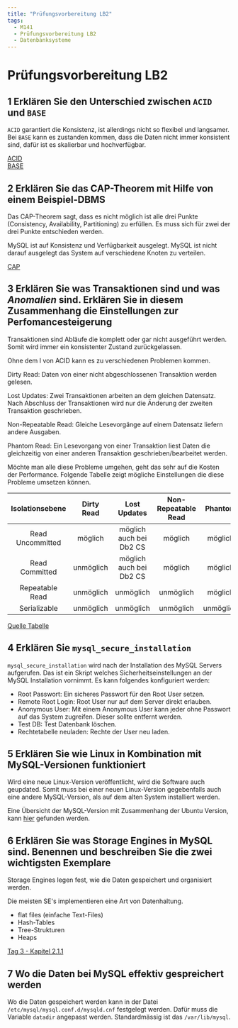```yaml
---
title: "Prüfungsvorbereitung LB2"
tags:
  - M141
  - Prüfungsvorbereitung LB2
  - Datenbanksysteme
---
```


# Prüfungsvorbereitung LB2

## 1 Erklären Sie den Unterschied zwischen `ACID` und `BASE`

`ACID` garantiert die Konsistenz, ist allerdings nicht so flexibel und langsamer. Bei `BASE` kann es zustanden kommen, dass die Daten nicht immer konsistent sind, dafür ist es skalierbar und hochverfügbar.

[ACID](/docs/M141/tag-0002#11-beschreiben-sie-in-eigenen-worten-die-abkürzung-acid)  
[BASE](/docs/M141/tag-0002#12-beschreiben-sie-in-eigenen-worten-die-abkürzung-base)

## 2 Erklären Sie das CAP-Theorem mit Hilfe von einem Beispiel-DBMS

Das CAP-Theorem sagt, dass es nicht möglich ist alle drei Punkte (Consistency, Availability, Partitioning) zu erfüllen. Es muss sich für zwei der drei Punkte entschieden werden.

MySQL ist auf Konsistenz und Verfügbarkeit ausgelegt. MySQL ist nicht darauf ausgelegt das System auf verschiedene Knoten zu verteilen.

[CAP](/docs/M141/tag-0002#14-beschreiben-sie-das-cap-theorem)

## 3 Erklären Sie was Transaktionen sind und was _Anomalien_ sind. Erklären Sie in diesem Zusammenhang die Einstellungen zur Perfomancesteigerung

Transaktionen sind Abläufe die komplett oder gar nicht ausgeführt werden. Somit wird immer ein konsistenter Zustand zurückgelassen.

Ohne dem I von ACID kann es zu verschiedenen Problemen kommen.

Dirty Read: Daten von einer nicht abgeschlossenen Transaktion werden gelesen.

Lost Updates: Zwei Transaktionen arbeiten an dem gleichen Datensatz. Nach Abschluss der Transaktionen wird nur die Änderung der zweiten Transaktion geschrieben.

Non-Repeatable Read: Gleiche Lesevorgänge auf einem Datensatz liefern andere Ausgaben.

Phantom Read: Ein Lesevorgang von einer Transaktion liest Daten die gleichzeitig von einer anderen Transaktion geschrieben/bearbeitet werden.

Möchte man alle diese Probleme umgehen, geht das sehr auf die Kosten der Performance. Folgende Tabelle zeigt mögliche Einstellungen die diese Probleme umsetzen können.

| Isolationsebene | Dirty Read | Lost Updates | Non-Repeatable Read | Phantom |
| :-: | :-: | :-: | :-: | :-: |
| Read Uncommitted | möglich | möglich auch bei Db2 CS | möglich | möglich |
| Read Committed | unmöglich | möglich auch bei Db2 CS | möglich | möglich |
| Repeatable Read | unmöglich | unmöglich | unmöglich | möglich |
| Serializable | unmöglich | unmöglich | unmöglich | unmöglich |

[Quelle Tabelle](<https://de.wikipedia.org/wiki/Isolation_(Datenbank)>)

## 4 Erklären Sie `mysql_secure_installation`

`mysql_secure_installation` wird nach der Installation des MySQL Servers aufgerufen. Das ist ein Skript welches Sicherheitseinstellungen an der MySQL Installation vornimmt. Es kann folgendes konfiguriert werden:

- Root Passwort: Ein sicheres Passwort für den Root User setzen.
- Remote Root Login: Root User nur auf dem Server direkt erlauben.
- Anonymous User: Mit einem Anonymous User kann jeder ohne Passwort auf das System zugreifen. Dieser sollte entfernt werden.
- Test DB: Test Datenbank löschen.
- Rechtetabelle neuladen: Rechte der User neu laden.

## 5 Erklären Sie wie Linux in Kombination mit MySQL-Versionen funktioniert

Wird eine neue Linux-Version veröffentlicht, wird die Software auch geupdated. Somit muss bei einer neuen Linux-Version gegebenfalls auch eine andere MySQL-Version, als auf dem alten System installiert werden.

Eine Übersicht der MySQL-Version mit Zusammenhang der Ubuntu Version, kann [hier](https://packages.ubuntu.com/search?keywords=mysql-server) gefunden werden.

## 6 Erklären Sie was Storage Engines in MySQL sind. Benennen und beschreiben Sie die zwei wichtigsten Exemplare

Storage Engines legen fest, wie die Daten gespeichert und organisiert werden.

Die meisten SE's implementieren eine Art von Datenhaltung.

- flat files (einfache Text-Files)
- Hash-Tables
- Tree-Strukturen
- Heaps

[Tag 3 - Kapitel 2.1.1](/docs/M141/tag-0003#211-storage-engines-bei-mysql)

## 7 Wo die Daten bei MySQL effektiv gespreichert werden

Wo die Daten gespeichert werden kann in der Datei `/etc/mysql/mysql.conf.d/mysqld.cnf` festgelegt werden. Dafür muss die Variable `datadir` angepasst werden. Standardmässig ist das `/var/lib/mysql`.
